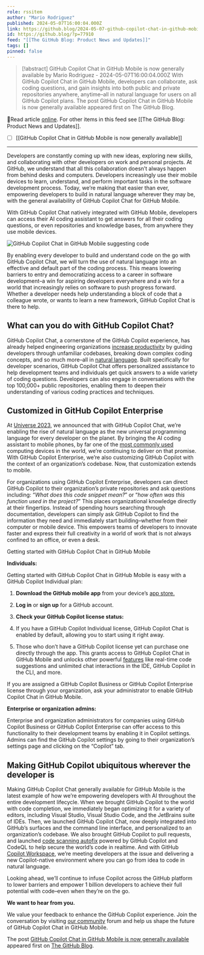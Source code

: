 ```yaml
---
role: rssitem
author: "Mario Rodriguez"
published: 2024-05-07T16:00:04.000Z
link: https://github.blog/2024-05-07-github-copilot-chat-in-github-mobile/
id: https://github.blog/?p=77910
feed: "[[The GitHub Blog꞉ Product News and Updates]]"
tags: []
pinned: false
---
```

> [!abstract] GitHub Copilot Chat in GitHub Mobile is now generally available by Mario Rodriguez - 2024-05-07T16:00:04.000Z
> With GitHub Copilot Chat in GitHub Mobile, developers can collaborate, ask coding questions, and gain insights into both public and private repositories anywhere, anytime–all in natural language for users on all GitHub Copilot plans. The post GitHub Copilot Chat in GitHub Mobile is now generally available appeared first on The GitHub Blog.

🔗Read article [online](https://github.blog/2024-05-07-github-copilot-chat-in-github-mobile/). For other items in this feed see [[The GitHub Blog꞉ Product News and Updates]].

- [ ] [[GitHub Copilot Chat in GitHub Mobile is now generally available]]
- - -
Developers are constantly coming up with new ideas, exploring new skills, and collaborating with other developers on work and personal projects. At GitHub, we understand that all this collaboration doesn’t always happen from behind desks and computers. Developers increasingly use their mobile devices to learn, understand, and perform important tasks in the software development process. Today, we’re making that easier than ever, empowering developers to build in natural language wherever they may be, with the general availability of GitHub Copilot Chat for GitHub Mobile.

With GitHub Copilot Chat natively integrated with GitHub Mobile, developers can access their AI coding assistant to get answers for all their coding questions, or even repositories and knowledge bases, from anywhere they use mobile devices.

![GitHub Copilot Chat in GitHub Mobile suggesting code](https://github.blog/wp-content/uploads/2024/05/Tech-Crunch-Blog-Asset-2.png?w=558&resize=558%2C1024)

By enabling every developer to build and understand code on the go with GitHub Copilot Chat, we will turn the use of natural language into an effective and default part of the coding process. This means lowering barriers to entry and democratizing access to a career in software development–a win for aspiring developers everywhere and a win for a world that increasingly relies on software to push progress forward. Whether a developer needs help understanding a block of code that a colleague wrote, or wants to learn a new framework, GitHub Copilot Chat is there to help.

## What can you do with GitHub Copilot Chat?[](#what-can-you-do-with-github-copilot-chat)

GitHub Copilot Chat, a cornerstone of the GitHub Copilot experience, has already helped engineering organizations [increase productivity](https://github.blog/2024-02-27-github-copilot-enterprise-is-now-generally-available/) by guiding developers through unfamiliar codebases, breaking down complex coding concepts, and so much more–all in [natural language](https://github.blog/2023-12-29-github-copilot-chat-now-generally-available-for-organizations-and-individuals/). Built specifically for developer scenarios, GitHub Copilot Chat offers personalized assistance to help development teams and individuals get quick answers to a wide variety of coding questions. Developers can also engage in conversations with the top 100,000+ public repositories, enabling them to deepen their understanding of various coding practices and techniques.

## Customized in GitHub Copilot Enterprise[](#customized-in-github-copilot-enterprise)

At [Universe 2023](https://github.blog/2023-11-08-universe-2023-copilot-transforms-github-into-the-ai-powered-developer-platform/), we announced that with GitHub Copilot Chat, we’re enabling the rise of natural language as the new universal programming language for every developer on the planet. By bringing the AI coding assistant to mobile phones, by far one of the [most commonly used](https://www.statista.com/topics/840/smartphones/#topicOverview) computing devices in the world, we’re continuing to deliver on that promise. With GitHub Copilot Enterprise, we’re also customizing GitHub Copilot with the context of an organization’s codebase. Now, that customization extends to mobile.

For organizations using GitHub Copilot Enterprise, developers can direct GitHub Copilot to their organization’s private repositories and ask questions including: “_What does this code snippet mean?_” or “_how often was this function used in the project?_” This places organizational knowledge directly at their fingertips. Instead of spending hours searching through documentation, developers can simply ask GitHub Copilot to find the information they need and immediately start building–whether from their computer or mobile device. This empowers teams of developers to innovate faster and express their full creativity in a world of work that is not always confined to an office, or even a desk.

Getting started with GitHub Copilot Chat in GitHub Mobile

**Individuals:**

Getting started with GitHub Copilot Chat in GitHub Mobile is easy with a GitHub Copilot Individual plan:

1. **Download the GitHub mobile app** from your device’s [app store.](https://github.com/mobile)
2. **Log in** or **sign up** for a GitHub account.
3. **Check your GitHub Copilot license status:**

1. If you have a GitHub Copilot Individual license, GitHub Copilot Chat is enabled by default, allowing you to start using it right away.
2. Those who don’t have a GitHub Copilot license yet can purchase one directly through the app. This grants access to GitHub Copilot Chat in GitHub Mobile and unlocks other powerful [features](https://docs.github.com/copilot/copilot-individual/about-github-copilot-individual) like real-time code suggestions and unlimited chat interactions in the IDE, GitHub Copilot in the CLI, and more.

If you are assigned a GitHub Copilot Business or GitHub Copilot Enterprise license through your organization, ask your administrator to enable GitHub Copilot Chat in GitHub Mobile.

**Enterprise or organization admins:**

Enterprise and organization administrators for companies using GitHub Copilot Business or GitHub Copilot Enterprise can offer access to this functionality to their development teams by enabling it in Copilot settings. Admins can find the GitHub Copilot settings by going to their organization’s settings page and clicking on the “Copilot” tab.

## Making GitHub Copilot ubiquitous wherever the developer is[](#making-github-copilot-ubiquitous-wherever-the-developer-is)

Making GitHub Copilot Chat generally available for GitHub Mobile is the latest example of how we’re empowering developers with AI throughout the entire development lifecycle. When we brought GitHub Copilot to the world with code completion, we immediately began optimizing it for a variety of editors, including Visual Studio, Visual Studio Code, and the JetBrains suite of IDEs. Then, we launched GitHub Copilot Chat, now deeply integrated into GitHub’s surfaces and the command line interface, and personalized to an organization’s codebase. We also brought GitHub Copilot to pull requests, and launched [code scanning autofix](https://github.blog/2024-03-20-found-means-fixed-introducing-code-scanning-autofix-powered-by-github-copilot-and-codeql/) powered by GitHub Copilot and CodeQL to help secure the world’s code in realtime. And with GitHub [Copilot Workspace](https://github.blog/2024-04-29-github-copilot-workspace/), we’re meeting developers at the issue and delivering a new Copilot-native environment where you can go from idea to code in natural language.

Looking ahead, we’ll continue to infuse Copilot across the GitHub platform to lower barriers and empower 1 billion developers to achieve their full potential with code–even when they’re on the go.

**We want to hear from you.**

We value your feedback to enhance the GitHub Copilot experience. Join the conversation by visiting [our community](https://github.com/orgs/community/discussions/categories/mobile) forum and help us shape the future of GitHub Copilot Chat in GitHub Mobile.

The post [GitHub Copilot Chat in GitHub Mobile is now generally available](https://github.blog/2024-05-07-github-copilot-chat-in-github-mobile/) appeared first on [The GitHub Blog](https://github.blog).